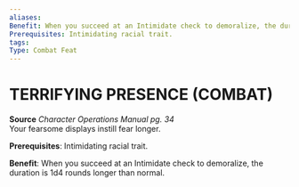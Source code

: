 ```yaml
---
aliases: 
Benefit: When you succeed at an Intimidate check to demoralize, the duration is 1d4 rounds longer than normal.
Prerequisites: Intimidating racial trait.
tags: 
Type: Combat Feat
---
```

# TERRIFYING PRESENCE (COMBAT)
**Source** _Character Operations Manual pg. 34_  
Your fearsome displays instill fear longer.

**Prerequisites**: Intimidating racial trait.

**Benefit**: When you succeed at an Intimidate check to demoralize, the duration is 1d4 rounds longer than normal.